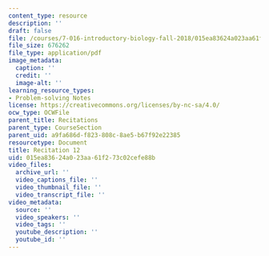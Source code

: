 ```yaml
---
content_type: resource
description: ''
draft: false
file: /courses/7-016-introductory-biology-fall-2018/015ea83624a023aa61f273c02cefe88b_MIT7_016F18rec12.pdf
file_size: 676262
file_type: application/pdf
image_metadata:
  caption: ''
  credit: ''
  image-alt: ''
learning_resource_types:
- Problem-solving Notes
license: https://creativecommons.org/licenses/by-nc-sa/4.0/
ocw_type: OCWFile
parent_title: Recitations
parent_type: CourseSection
parent_uid: a9fa686d-f823-808c-8ae5-b67f92e22385
resourcetype: Document
title: Recitation 12
uid: 015ea836-24a0-23aa-61f2-73c02cefe88b
video_files:
  archive_url: ''
  video_captions_file: ''
  video_thumbnail_file: ''
  video_transcript_file: ''
video_metadata:
  source: ''
  video_speakers: ''
  video_tags: ''
  youtube_description: ''
  youtube_id: ''
---
```

